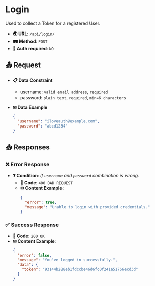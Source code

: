 # Login

Used to collect a Token for a registered User.

- **🌏 URL**: `/api/login/`
- **🛤️ Method**: `POST`
- **🔐 Auth required**: `NO`

## 📤 Request

- **📋 Data Constraint**
  - username: `valid email address`, `required`
  - password: `plain text`, `required`, `min=6 characters`

- **✉ Data Example**
  ```json
  {
    "username": "iloveauth@example.com",
    "password": "abcd1234"
  }
  ```

## 📥 Responses

### ❌ Error Response
- **❓ Condition**: *If `username` and `password` combination is wrong.*
  - **🔢 Code**: `400 BAD REQUEST`
  - **✉ Content Example**:
    ```json
    {
      "error": true,
      "message": "Unable to login with provided credentials."
    }
    ```

### ✅ Success Response
- **🔢 Code**: `200 OK`
- **✉ Content Example**:
  ```json
  {
    "error": false,
    "message": "You've logged in successfully.",
    "data": {
      "token": "93144b288eb1fdccbe46d6fc0f241a51766ecd3d"
    }
  }
  ```

